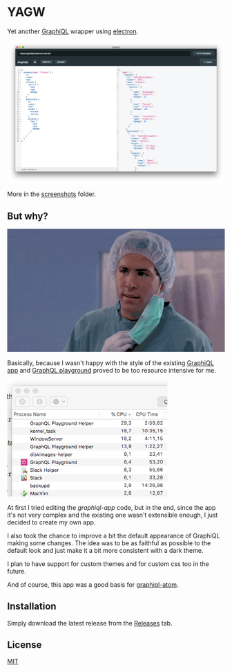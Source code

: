 # YAGW

Yet another [GraphiQL](https://github.com/graphql/graphiql) wrapper using [electron](https://electronjs.org/).

![Main screen of the app](./assets/screenshots/screen1.png "Logo Title Text 1")

More in the [screenshots](./assets/screenshots) folder.


## But why?

![Why gif](./assets/readme/why.gif "Logo Title Text 1")

Basically, because I wasn't happy with the style of the existing [GraphiQL app](https://github.com/skevy/graphiql-app) and [GraphQL playground](https://github.com/graphcool/graphql-playground) proved to be too resource intensive for me.

![GraphQL playground usage](./assets/readme/graphql-playground.png "Logo Title Text 1")

At first I tried editing the *graphiql-app* code, but in the end, since the app it's not very complex and the existing one wasn't extensible enough, I just decided to create my own app.

I also took the chance to improve a bit the default appearance of GraphiQL making some changes. The idea was to be as faithful as possible to the default look and just make it a bit more consistent with a dark theme.

I plan to have support for custom themes and for custom css too in the future.

And of course, this app was a good basis for [graphiql-atom](https://github.com/larsbs/graphiql-atom).


## Installation

Simply download the latest release from the [Releases](https://github.com/larsbs/yagw/releases) tab.


## License

[MIT](LICENSE)
